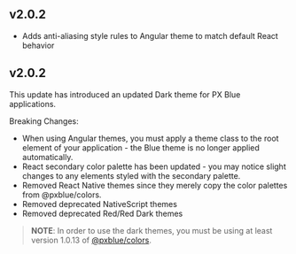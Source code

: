 ## v2.0.2
* Adds anti-aliasing style rules to Angular theme to match default React behavior

## v2.0.2
This update has introduced an updated Dark theme for PX Blue applications. 

Breaking Changes:
* When using Angular themes, you must apply a theme class to the root element of your application - the Blue theme is no longer applied automatically.
* React secondary color palette has been updated - you may notice slight changes to any elements styled with the secondary palette.
* Removed React Native themes since they merely copy the color palettes from @pxblue/colors.
* Removed deprecated NativeScript themes
* Removed deprecated Red/Red Dark themes

> **NOTE**: In order to use the dark themes, you must be using at least version 1.0.13 of [@pxblue/colors](https://www.npmjs.com/package/@pxblue/colors).